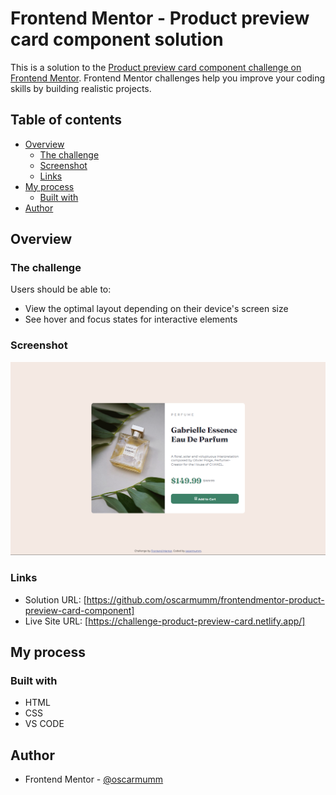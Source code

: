 # Frontend Mentor - Product preview card component solution

This is a solution to the [Product preview card component challenge on Frontend Mentor](https://www.frontendmentor.io/challenges/product-preview-card-component-GO7UmttRfa). Frontend Mentor challenges help you improve your coding skills by building realistic projects. 

## Table of contents

- [Overview](#overview)
  - [The challenge](#the-challenge)
  - [Screenshot](#screenshot)
  - [Links](#links)
- [My process](#my-process)
  - [Built with](#built-with)
- [Author](#author)

## Overview

### The challenge

Users should be able to:

- View the optimal layout depending on their device's screen size
- See hover and focus states for interactive elements

### Screenshot

![](https://github.com/oscarmumm/frontendmentor-product-preview-card-component/blob/master/screenshot-desktop.png)

### Links

- Solution URL: [https://github.com/oscarmumm/frontendmentor-product-preview-card-component]
- Live Site URL: [https://challenge-product-preview-card.netlify.app/]

## My process

### Built with

- HTML
- CSS
- VS CODE

## Author

- Frontend Mentor - [@oscarmumm](https://www.frontendmentor.io/profile/oscarmumm)
